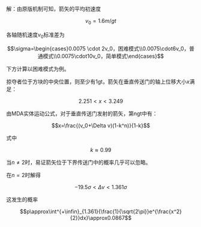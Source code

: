 解：由原版机制可知，箭矢的平均初速度

$$v_0=1.6m/gt$$

各轴随机速度$v_0$标准差为

$$\sigma=\begin{cases}0.0075 \cdot 2v_0，困难模式\\0.0075\cdot6v_0，普通模式\\0.0075\cdot10v_0，简单模式\end{cases}$$

下方计算以困难模式为例。

掠夺者位于方块的中央位置，则至少有1gt，箭矢在垂直传送门的轴上位移大小$x$满足：

$$2.251<x<3.249$$

由MDA实体运动公式，对于垂直传送门发射的箭矢，第ngt中有：

$$x=\frac{(v_0+\Delta v)(1-k^n)}{1-k}$$

式中

$$k\approx0.99$$

当$n\ne2$时，易证箭矢位于下界传送门中的概率几乎可以忽略。

在$n=2$时解得

$$-19.5\sigma<\Delta v<1.361\sigma$$

这发生的概率

$$p\approx\int^{+\infin}_{1.361}{\frac{1}{\sqrt{2\pi}}e^{\frac{x^2}{2}}dx}\approx0.0867$$





